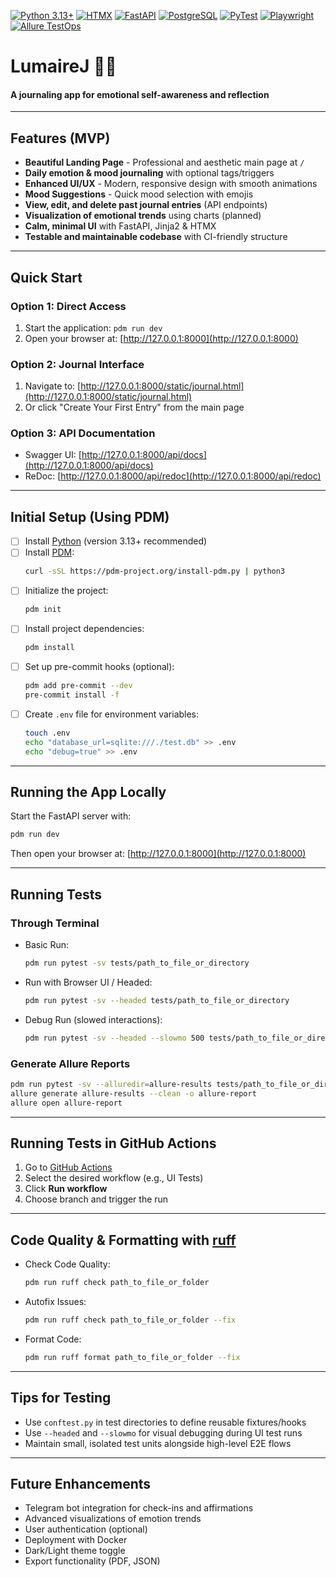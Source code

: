 [![Python 3.13+](https://img.shields.io/badge/Python-3.13+-black.svg)](https://www.python.org/)
[![HTMX](https://img.shields.io/badge/HTMX-purple?logo=html5)](https://htmx.org/)
[![FastAPI](https://img.shields.io/badge/FastAPI-teal?logo=fastapi)](https://fastapi.tiangolo.com/)
[![PostgreSQL](https://img.shields.io/badge/PostgreSQL-green?logo=postgresql)](https://www.postgresql.org/)
[![PyTest](https://img.shields.io/badge/PyTest-blue?logo=pytest)](https://pytest.org/)
[![Playwright](https://img.shields.io/badge/Playwright-blueviolet?logo=playwright)](https://playwright.dev/)
[![Allure TestOps](https://img.shields.io/badge/Allure-violet?logo=allure)](https://docs.qameta.io/allure-testops/)

# LumaireJ 🤍✨
#### A journaling app for emotional self-awareness and reflection

---

## Features (MVP)
- **Beautiful Landing Page** - Professional and aesthetic main page at `/`
- **Daily emotion & mood journaling** with optional tags/triggers
- **Enhanced UI/UX** - Modern, responsive design with smooth animations
- **Mood Suggestions** - Quick mood selection with emojis
- **View, edit, and delete past journal entries** (API endpoints)
- **Visualization of emotional trends** using charts (planned)
- **Calm, minimal UI** with FastAPI, Jinja2 & HTMX
- **Testable and maintainable codebase** with CI-friendly structure

---

## Quick Start

### **Option 1: Direct Access**
1. Start the application: `pdm run dev`
2. Open your browser at: [http://127.0.0.1:8000](http://127.0.0.1:8000)

### **Option 2: Journal Interface**
1. Navigate to: [http://127.0.0.1:8000/static/journal.html](http://127.0.0.1:8000/static/journal.html)
2. Or click "Create Your First Entry" from the main page

### **Option 3: API Documentation**
- Swagger UI: [http://127.0.0.1:8000/api/docs](http://127.0.0.1:8000/api/docs)
- ReDoc: [http://127.0.0.1:8000/api/redoc](http://127.0.0.1:8000/api/redoc)

---

## Initial Setup (Using PDM)
- [ ] Install [Python](https://www.python.org/downloads/) (version 3.13+ recommended)
- [ ] Install [PDM](https://pdm-project.org/latest/#recommended-installation-method):
  ```bash
  curl -sSL https://pdm-project.org/install-pdm.py | python3
  ```
- [ ] Initialize the project:
  ```bash
  pdm init
  ```
- [ ] Install project dependencies:
  ```bash
  pdm install
  ```
- [ ] Set up pre-commit hooks (optional):
  ```bash
  pdm add pre-commit --dev
  pre-commit install -f
  ```
- [ ] Create `.env` file for environment variables:
  ```bash
  touch .env
  echo "database_url=sqlite:///./test.db" >> .env
  echo "debug=true" >> .env
  ```

---

## Running the App Locally
Start the FastAPI server with:

```bash
pdm run dev
```

Then open your browser at:
[http://127.0.0.1:8000](http://127.0.0.1:8000)

---

## Running Tests

### Through Terminal
- Basic Run:
  ```bash
  pdm run pytest -sv tests/path_to_file_or_directory
  ```
- Run with Browser UI / Headed:
  ```bash
  pdm run pytest -sv --headed tests/path_to_file_or_directory
  ```
- Debug Run (slowed interactions):
  ```bash
  pdm run pytest -sv --headed --slowmo 500 tests/path_to_file_or_directory
  ```

### Generate Allure Reports
```bash
pdm run pytest -sv --alluredir=allure-results tests/path_to_file_or_directory
allure generate allure-results --clean -o allure-report
allure open allure-report
```

---

## Running Tests in GitHub Actions
1. Go to [GitHub Actions](https://github.com/darliaro/lumairej/actions)
2. Select the desired workflow (e.g., UI Tests)
3. Click **Run workflow**
4. Choose branch and trigger the run

---

## Code Quality & Formatting with [ruff](https://github.com/astral-sh/ruff)
- Check Code Quality:
  ```bash
  pdm run ruff check path_to_file_or_folder
  ```
- Autofix Issues:
  ```bash
  pdm run ruff check path_to_file_or_folder --fix
  ```
- Format Code:
  ```bash
  pdm run ruff format path_to_file_or_folder --fix
  ```

---

## Tips for Testing
- Use `conftest.py` in test directories to define reusable fixtures/hooks
- Use `--headed` and `--slowmo` for visual debugging during UI test runs
- Maintain small, isolated test units alongside high-level E2E flows

---

## Future Enhancements
- Telegram bot integration for check-ins and affirmations
- Advanced visualizations of emotion trends
- User authentication (optional)
- Deployment with Docker
- Dark/Light theme toggle
- Export functionality (PDF, JSON)
